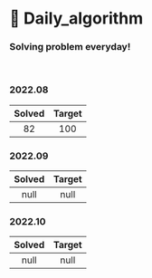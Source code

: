 # 🌈 Daily_algorithm


### Solving problem everyday!
<br/>

### 2022.08
| **Solved** | **Target** |
|:----------:|:----------:|
|     82     |     100     |

### 2022.09
|**Solved**|**Target**|
|:----:|:-----:|
|null|null|

### 2022.10
|**Solved**|**Target**|
|:----:|:-----:|
|null|null|
